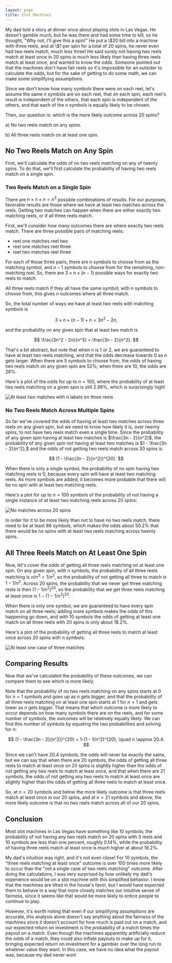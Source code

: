 ```yaml
---
layout: page
title: Slot Machines
---
```


My dad told a story at dinner once about playing slots in Las Vegas. He doesn't gamble much, but he was there and had some time to kill, so he thought, "Why not, I'll give this a spin!" He put a \\$20 bill into a machine with three reels, and at \\\$1 per spin for a total of $20$ spins, he never even had two reels match, much less three! He said surely not having two reels match at least once in 20 spins is much less likely than having three reels match at least once, and wanted to know the odds. Someone pointed out that the machines don't have fair reels so it's impossible for an outsider to calculate the odds, but for the sake of getting to do some math, we can make some simplifying assumptions.

Since we don't know how many symbols there were on each reel, let's assume the same $n$ symbols are on each reel, that on each spin, each reel's result is independent of the others, that each spin is independent of the others, and that each of the $n$ symbols is equally likely to be chosen.

Then, our question is: which is the more likely outcome across $20$ spins?

a) No two reels match on any spins.

b) All three reels match on at least one spin.

## No Two Reels Match on Any Spin

First, we'll calculate the odds of no two reels matching on any of twenty spins. To do that, we'll first calculate the probability of having two reels match on a single spin.

### Two Reels Match on a Single Spin

There are $n \times n \times n = n^3$ possible combinations of results. For our purposes, favorable results are those where we have at least two matches across the reels. Getting two matches can happen when there are either exactly two matching reels, or if all three reels match.

First, we'll consider how many outcomes there are where exactly two reels match. There are three possible pairs of matching reels:

* reel one matches reel two
* reel one matches reel three
* reel two matches reel three

For each of those three pairs, there are $n$ symbols to choose from as the matching symbol, and $n-1$ symbols to choose from for the remaining, non-matching reel. So, there are $3 \times n \times (n-1)$ possible ways for exactly two reels to match.

All three reels match if they all have the same symbol; with $n$ symbols to choose from, this gives $n$ outcomes where all three match.

So, the total number of ways we have at least two reels with matching symbols is

$$ 3 \times n \times (n-1) + n = 3n^2 - 2n, $$

and the probability on any given spin that at least two match is

$$ \frac{3n^2 - 2n}{n^3} = \frac{3n - 2}{n^2}. $$

That's a bit abstract, but note that when $n$ is $1$ or $2$, we are guaranteed to have at least two reels matching, and that the odds decrease towards $0$ as $n$ gets larger. When there are $5$ symbols to choose from, the odds of having two reels match on any given spin are $52\%$; when there are $10$, the odds are $28\%$. 

Here's a plot of the odds for up to $n = 100,$ where the probability of at least two reels matching on a given spin is still $2.98\%,$ which is surprisingly high!

![At least two matches with n labels on three reels](at_least_two_matches_with_n_labels.png)

### No Two Reels Match Across Multiple Spins

So far we've covered the odds of having at least two matches across three reels on any given spin, but we need to know how likely it is, over twenty spins, to not have two reels match even a single time. Since the probability of any given spin having at least two matches is $\frac{3n - 2}{n^2}$, the probability of any given spin not having at least two matches is $1 - \frac{3n - 2}{n^2},$ and the odds of not getting two reels match across $20$ spins is

$$ (1 - \frac{3n - 2}{n^2})^{20}. $$

When there is only a single symbol, the probability of no spin having two matching reels is $0,$ because every spin will have at least two matching reels. As more symbols are added, it becomes more probable that there will be no spin with at least two matching reels.

Here's a plot for up to $n = 100$ symbols of the probability of not having a single instance of at least two matching reels across $20$ spins:

![No matches across 20 spins](no_matches_across_20_spins.png)

In order for it to be more likely than not to have no two reels match, there need to be at least $88$ symbols, which makes the odds about $50.2\%$ that there would be no spins with at least two reels matching across twenty spins.

## All Three Reels Match on At Least One Spin

Now, let's cover the odds of getting all three reels matching on at least one spin. On any given spin, with $n$ symbols, the probability of all three reels matching is $n/n^3 = 1/n^2,$ so the probability of not getting all three to match is $1 - 1/n^2$. Across $20$ spins, the probability that we never get three matching reels is then $(1 - 1/n^2)^{20},$ so the probability that we get three reels matching at least once is $1-(1 - 1/n^2)^{20}.$

When there is only one symbol, we are guaranteed to have every spin match on all three reels; adding more symbols makes the odds of this happening go down, and with 10 symbols the odds of getting at least one match on all three reels with 20 spins is only about $18.2\%$.

Here's a plot of the probability of getting all three reels to match at least once across $20$ spins with $n$ symbols:

![At least one case of three matches](at_least_one_case_of_three_matches.png)

## Comparing Results
Now that we've calculated the probability of these outcomes, we can compare them to see which is more likely.

Note that the probability of no two reels matching on any spins starts at $0$ for $n=1$ symbols and goes up as $n$ gets bigger, and that the probability of all three reels matching on at least one spin starts at $1$ for $n=1$ and gets lower as $n$ gets bigger. That means that which outcome is more likely to occur depends on how many symbols there are on the reels, and for some number of symbols, the outcomes will be relatively equally likely. We can find this number of symbols by equating the two probabilities and solving for $n$:
 
 $$ (1 - \frac{3n - 2}{n^2})^{20} = 1-(1 - 1/n^2)^{20}, \quad n \approx 20.4. $$

 Since we can't have $20.4$ symbols, the odds will never be exactly the same, but we can say that when there are $20$ symbols, the odds of getting all three reels to match at least once on $20$ spins is slightly higher than the odds of not getting any two reels to match at least once, and that when there are $21$ symbols, the odds of not getting any two reels to match at least once are slightly higher than the odds of getting all three reels to match at least once.

 So, at $n=20$ symbols and below the more likely outcome is that three reels match at least once in our $20$ spins, and at $n=21$ symbols and above, the more likely outcome is that no two reels match across all of our $20$ spins. 

## Conclusion

Most slot machines in Las Vegas have something like $10$ symbols; the probability of not having any two reels match on $20$ spins with $3$ reels and $10$ symbols are less than one percent, roughly $0.14\%,$ while the probability of having three reels match at least once is much higher at about $18.2\%.$

My dad's intuition was right, and it's not even close! For 10 symbols, the "three reels matching at least once" outcome is over 100 times more likely to occur than the "not a single case of two reels matching" outcome. After doing the calculations, I was very surprised by how unlikely my dad's experience would be on a slot machine with this simplified behavior. I know that the machines are tilted in the house's favor, but I would have expected them to behave in a way that more closely matches our intuitive sense of fairness, since it seems like that would be more likely to entice people to continue to play.

However, it's worth noting that even if our simplifying assumptions are accurate, this analysis alone doesn't say anything about the fairness of the machines since it doesn't account for how much is paid out on a match, and our expected return on investment is the probability of a match times the payout on a match. Even though the machines apparently artificially reduce the odds of a match, they could also inflate payouts to make up for it, bringing expected return on investment for a gambler over the long run to whatever value they want. In this case, we have no idea what the payout was, because my dad never won!